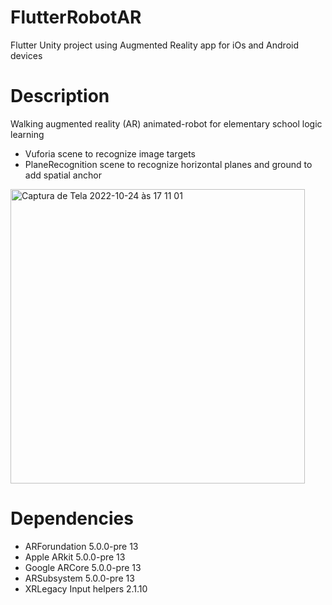# FlutterRobotAR
 Flutter Unity project using Augmented Reality app for iOs and Android devices

# Description
Walking augmented reality (AR) animated-robot for elementary school logic learning

- Vuforia scene to recognize image targets
- PlaneRecognition scene to recognize horizontal planes and ground to add spatial anchor

<img width="471" alt="Captura de Tela 2022-10-24 às 17 11 01" src="https://user-images.githubusercontent.com/21102697/197574383-1afc9efe-6998-46db-8ca4-5c6cdd0393e4.png">

# Dependencies

- ARForundation 5.0.0-pre 13
- Apple ARkit  5.0.0-pre 13
- Google ARCore  5.0.0-pre 13
- ARSubsystem  5.0.0-pre 13
- XRLegacy Input helpers 2.1.10
